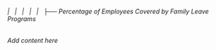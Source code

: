###### |   |   |   |   |   ├── Percentage of Employees Covered by Family Leave Programs

*Add content here*